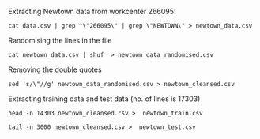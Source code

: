 Extracting Newtown data from workcenter 266095:

`cat data.csv | grep ^\"266095\" | grep \"NEWTOWN\" > newtown_data.csv`

Randomising the lines in the file

`cat newtown_data.csv | shuf  > newtown_data_randomised.csv`

Removing the double quotes 

`sed 's/\"//g' newtown_data_randomised.csv > newtown_cleansed.csv`

Extracting training data and test data (no. of lines is 17303)

`head -n 14303 newtown_cleansed.csv >  newtown_train.csv`

`tail -n 3000 newtown_cleansed.csv >  newtown_test.csv`

